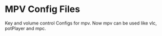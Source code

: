 # MPV Config Files
Key and volume control Configs for mpv.
Now mpv can be used like  vlc, potPlayer and mpc.
